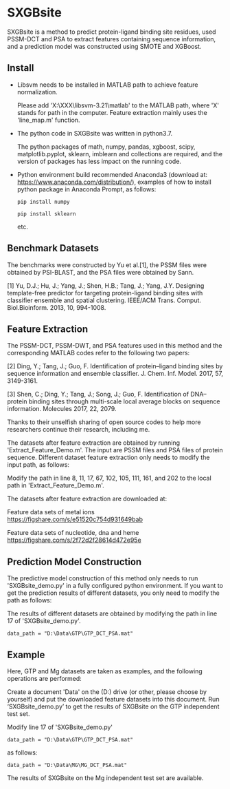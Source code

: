 # SXGBsite  
SXGBsite is a method to predict protein-ligand binding site residues, used PSSM-DCT and PSA to extract features containing sequence information, and a prediction model was constructed using SMOTE and XGBoost.  
  
## Install  
- Libsvm needs to be installed in MATLAB path to achieve feature normalization. 

    Please add 'X:\XXX\libsvm-3.21\matlab\' to the MATLAB path, where 'X' stands for path in the computer. Feature extraction mainly uses the 'line_map.m' function.  

- The python code in SXGBsite was written in python3.7. 

    The python packages of math, numpy, pandas, xgboost, scipy, matplotlib.pyplot, sklearn, imblearn and collections are required, and the version of packages has less impact on the running code.  
- Python environment build recommended Anaconda3 (download at: https://www.anaconda.com/distribution/), examples of how to install python package in Anaconda Prompt, as follows:  

    ```
    pip install numpy
    ```
    
    ```
    pip install sklearn
    ```
    etc.  
  
## Benchmark Datasets  
The benchmarks were constructed by Yu et al.[1], the PSSM files were obtained by PSI-BLAST, and the PSA files were obtained by Sann.  
  
[1] Yu, D.J.; Hu, J.; Yang, J.; Shen, H.B.; Tang, J.; Yang, J.Y. Designing template-free predictor for targeting protein-ligand binding sites with classifier ensemble and spatial clustering. IEEE/ACM Trans. Comput. Biol.Bioinform. 2013, 10, 994-1008.  
  
## Feature Extraction  
The PSSM-DCT, PSSM-DWT, and PSA features used in this method and the corresponding MATLAB codes refer to the following two papers:  
  
[2] Ding, Y.; Tang, J.; Guo, F. Identification of protein–ligand binding sites by sequence information and ensemble classifier. J. Chem. Inf. Model. 2017, 57, 3149-3161.  
  
[3] Shen, C.; Ding, Y.; Tang, J.; Song, J.; Guo, F. Identification of DNA–protein binding sites through multi-scale local average blocks on sequence information. Molecules 2017, 22, 2079.  

Thanks to their unselfish sharing of open source codes to help more researchers continue their research, including me.  

The datasets after feature extraction are obtained by running 'Extract_Feature_Demo.m'. The input are PSSM files and PSA files of protein sequence. Different dataset feature extraction only needs to modify the input path, as follows:  

Modify the path in line 8, 11, 17, 67, 102, 105, 111, 161, and 202 to the local path in 'Extract_Feature_Demo.m'.

The datasets after feature extraction are downloaded at: 
  
Feature data sets of metal ions  
https://figshare.com/s/e51520c754d931649bab  
  
Feature data sets of nucleotide, dna and heme  
https://figshare.com/s/2f72d2f28614d472e95e  
  
## Prediction Model Construction  
The predictive model construction of this method only needs to run 'SXGBsite_demo.py' in a fully configured python environment. If you want to get the prediction results of different datasets, you only need to modify the path as follows:  

The results of different datasets are obtained by modifying the path in line 17 of 'SXGBsite_demo.py'.
```
data_path = "D:\Data\GTP\GTP_DCT_PSA.mat"
```
  
## Example  
Here, GTP and Mg datasets are taken as examples, and the following operations are performed:  
  
Create a document 'Data' on the (D:) drive (or other, please choose by yourself) and put the downloaded feature datasets into this document. Run ‘SXGBsite_demo.py’ to get the results of SXGBsite on the GTP independent test set.  
  
Modify line 17 of 'SXGBsite_demo.py'  

```
data_path = "D:\Data\GTP\GTP_DCT_PSA.mat"
```  
as follows:  

```
data_path = "D:\Data\MG\MG_DCT_PSA.mat"
```  
The results of SXGBsite on the Mg independent test set are available.
